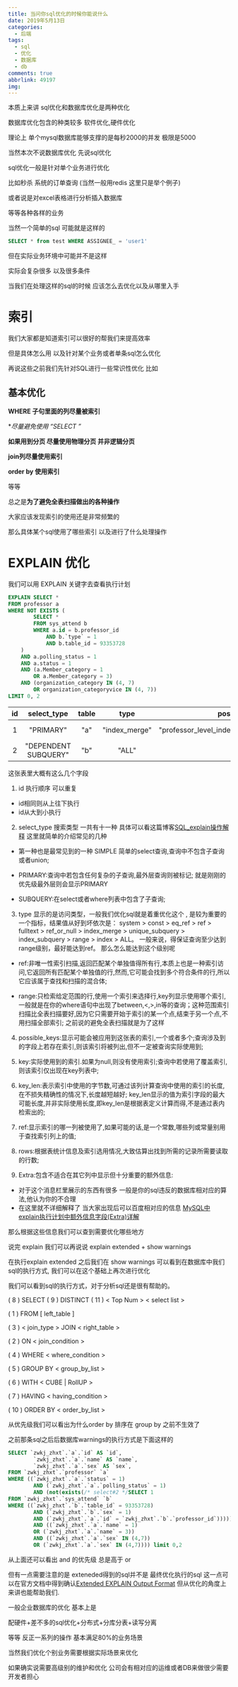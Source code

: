 ```yaml
---
title: 当问你sql优化的时候你能说什么
date: 2019年5月13日
categories:
  - 后端
tags:
  - sql
  - 优化
  - 数据库
  - db
comments: true
abbrlink: 49197
img:
---
```



本质上来讲 sql优化和数据库优化是两种优化

数据库优化包含的种类较多 软件优化,硬件优化

理论上 单个mysql数据库能够支撑的是每秒2000的并发 极限是5000

当然本次不说数据库优化 先说sql优化

sql优化一般是针对单个业务进行优化

比如秒杀 系统的订单查询 (当然一般用redis 这里只是举个例子)

或者说是对excel表格进行分析插入数据库

等等各种各样的业务



当然一个简单的sql 可能就是这样的 

```sql
SELECT * from test WHERE ASSIGNEE_ = 'user1'
```

但在实际业务环境中可能并不是这样

实际会复杂很多 以及很多条件

当我们在处理这样的sql的时候 应该怎么去优化以及从哪里入手

# 索引

我们大家都是知道索引可以很好的帮我们来提高效率

但是具体怎么用 以及针对某个业务或者单条sql怎么优化

再说这些之前我们先针对SQL进行一些常识性优化  比如


## 基本优化
**WHERE 子句里面的列尽量被索引**

**尽量避免使用 “SELECT *”**

**如果用到分页 尽量使用物理分页 并非逻辑分页**

**join列尽量使用索引**

**order by 使用索引**

等等  

总之是**为了避免全表扫描做出的各种操作**

大家应该发现索引的使用还是非常频繁的

那么具体某个sql使用了哪些索引 以及进行了什么处理操作

# EXPLAIN 优化

我们可以用  EXPLAIN 关键字去查看执行计划

```sql
EXPLAIN SELECT *
FROM professor a
WHERE NOT EXISTS (
		SELECT *
		FROM sys_attend b
		WHERE a.id = b.professor_id
			AND b.`type` = 1
			AND b.table_id = 93353728
	)
	AND a.polling_status = 1
	AND a.status = 1
	AND (a.Member_category = 1
		OR a.Member_category = 3)
	AND (organization_category IN (4, 7)
		OR organization_categoryvice IN (4, 7))
LIMIT 0, 2

```

 id	 | select_type	|table	|type |	possible_keys| key | key_len|	ref |	rows	| Extra 
:-: | :-: | :-: | :-: | :-:| :-: | :-: | :-: | :-:| :-:
1	|"PRIMARY"	| "a"|	"index_merge"	|"professor_level_index,professor_levelvice_index"	| "professor_level_index,professor_levelvice_index" |	"2,2"	| NULL	| 28 |	"Using sort_union(professor_level_index,professor_levelvice_index); | Using where" |
2	|"DEPENDENT SUBQUERY"|	"b"	|"ALL"	|NULL	|NULL	|NULL	|NULL	|85	|"Using where"

这张表里大概有这么几个字段

1. id 执行顺序 可以重复

  - id相同则从上往下执行
  - id从大到小执行

2. select_type 搜索类型 一共有十一种 具体可以看这篇博客[SQL_explain操作解释](https://blog.csdn.net/y1193329479/article/details/78821126#27_DEPENDENT_SUBQUERY_134) 这里就简单的介绍常见的几种 

  - 第一种也是最常见到的一种 SIMPLE 简单的select查询,查询中不包含子查询或者union;

  - PRIMARY:查询中若包含任何复杂的子查询,最外层查询则被标记; 就是刚刚的优先级最外层则会显示PRIMARY

  - SUBQUERY:在select或者where列表中包含了子查询;


3. type 显示的是访问类型，一般我们优化sql就是着重优化这个 , 是较为重要的一个指标，结果值从好到坏依次是：
system > const > eq_ref > ref > fulltext > ref_or_null > index_merge > unique_subquery > index_subquery > range > index > ALL。 一般来说，得保证查询至少达到range级别，最好能达到ref。 那么怎么能达到这个级别呢 

  - ref:非唯一性索引扫描,返回匹配某个单独值得所有行,本质上也是一种索引访问,它返回所有匹配某个单独值的行,然而,它可能会找到多个符合条件的行,所以它应该属于查找和扫描的混合体;

  - range:只检索给定范围的行,使用一个索引来选择行,key列显示使用哪个索引,一般就是在你的where语句中出现了between,<,>,in等的查询；这种范围索引扫描比全表扫描要好,因为它只需要开始于索引的某一个点,结束于另一个点,不用扫描全部索引; 之前说的避免全表扫描就是为了这样



4. possible_keys:显示可能会被应用到这张表的索引,一个或者多个;查询涉及到的字段上若存在索引,则该索引将被列出,但不一定被查询实际使用到;

5. key:实际使用到的索引.如果为null,则没有使用索引;查询中若使用了覆盖索引,则该索引仅出现在key列表中;

6. key_len:表示索引中使用的字节数,可通过该列计算查询中使用的索引的长度,在不损失精确性的情况下,长度越短越好; key_len显示的值为索引字段的最大可能长度,并非实际使用长度,即key_len是根据表定义计算而得,不是通过表内检索出的;

7. ref:显示索引的哪一列被使用了,如果可能的话,是一个常数,哪些列或常量别用于查找索引列上的值;

8. rows:根据表统计信息及索引选用情况,大致估算出找到所需的记录所需要读取的行数;

9. Extra:包含不适合在其它列中显示但十分重要的额外信息:
  - 对于这个消息栏里展示的东西有很多 一般是你的sql违反的数据库相对应的算法,他认为你的不合理
  - 在这里就不详细解释了 当大家出现后可以百度相对应的信息 [MySQL中explain执行计划中额外信息字段(Extra)详解](https://blog.csdn.net/poxiaonie/article/details/77757471)


那么根据这些信息我们可以查到需要优化哪些地方

说完 explain 我们可以再说说 explain extended + show warnings 

在执行explain extended  之后我们在 show warnings 可以看到在数据库中我们sql的执行方式, 我们可以在这个基础上再次进行优化


我们可以看到sql的执行方式，对于分析sql还是很有帮助的。

( 8 ) SELECT ( 9 ) DISTINCT ( 11 ) < Top Num > < select list > 

( 1 ) FROM [ left_table ] 

( 3 ) < join_type > JOIN < right_table > 

( 2 ) ON < join_condition > 

( 4 ) WHERE < where_condition > 

( 5 ) GROUP BY < group_by_list > 

( 6 ) WITH < CUBE | RollUP > 

( 7 ) HAVING < having_condition > 

( 10 ) ORDER BY < order_by_list >

从优先级我们可以看出为什么order by 排序在 group by 之前不生效了

之前那条sql之后后数据库warnings的执行方式是下面这样的
```sql
SELECT `zwkj_zhxt`.`a`.`id` AS `id`,
        `zwkj_zhxt`.`a`.`name` AS `name`,
        `zwkj_zhxt`.`a`.`sex` AS `sex`,
FROM `zwkj_zhxt`.`professor` `a`
WHERE ((`zwkj_zhxt`.`a`.`status` = 1)
        AND (`zwkj_zhxt`.`a`.`polling_status` = 1)
        AND (not(exists(/* select#2 */SELECT 1
FROM `zwkj_zhxt`.`sys_attend` `b`
WHERE ((`zwkj_zhxt`.`b`.`table_id` = 93353728)
        AND (`zwkj_zhxt`.`b`.`sex` = 1)
        AND (`zwkj_zhxt`.`a`.`id` = `zwkj_zhxt`.`b`.`professor_id`)))))
        AND ((`zwkj_zhxt`.`a`.`name` = 1)
        OR (`zwkj_zhxt`.`a`.`name` = 3))
        AND ((`zwkj_zhxt`.`a`.`sex` IN (4,7))
        OR (`zwkj_zhxt`.`a`.`sex` IN (4,7)))) limit 0,2
```

从上面还可以看出 and 的优先级 总是高于 or 

但有一点需要注意的是 exteneded得到的sql并不是 最终优化执行的sql
这一点可以在官方文档中得到确认[Extended EXPLAIN Output Format](https://dev.mysql.com/doc/refman/8.0/en/explain-extended.html)
但从优化的角度上来讲也能帮助我们.


一般企业数据库的优化 基本上是

配硬件+差不多的sql优化+分布式+分库分表+读写分离

等等 反正一系列的操作 基本满足80%的业务场景

当然我们优化个别业务需要根据实际场景来优化

如果确实说需要高级别的维护和优化 公司会有相对应的运维或者DB来做很少需要开发者担心




